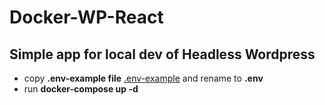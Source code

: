 # Docker-WP-React
## Simple app for local dev of Headless Wordpress
* copy **.env-example file** [.env-example](./env-example) and rename to **.env**
* run **docker-compose up -d**
